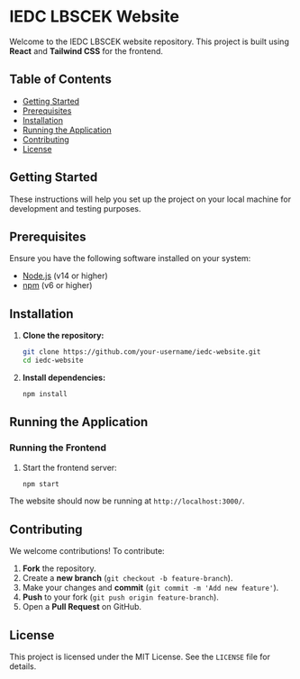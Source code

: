# IEDC LBSCEK Website

Welcome to the IEDC LBSCEK website repository. This project is built using **React** and **Tailwind CSS** for the frontend.

## Table of Contents

- [Getting Started](#getting-started)
- [Prerequisites](#prerequisites)
- [Installation](#installation)
- [Running the Application](#running-the-application)
- [Contributing](#contributing)
- [License](#license)

## Getting Started

These instructions will help you set up the project on your local machine for development and testing purposes.

## Prerequisites

Ensure you have the following software installed on your system:

- [Node.js](https://nodejs.org/) (v14 or higher)
- [npm](https://www.npmjs.com/) (v6 or higher)

## Installation

1. **Clone the repository:**
   ```sh
   git clone https://github.com/your-username/iedc-website.git
   cd iedc-website
   ```

2. **Install dependencies:**
   ```sh
   npm install
   ```

## Running the Application

### Running the Frontend

1. Start the frontend server:
   ```sh
   npm start
   ```

The website should now be running at `http://localhost:3000/`.

## Contributing

We welcome contributions! To contribute:
1. **Fork** the repository.
2. Create a **new branch** (`git checkout -b feature-branch`).
3. Make your changes and **commit** (`git commit -m 'Add new feature'`).
4. **Push** to your fork (`git push origin feature-branch`).
5. Open a **Pull Request** on GitHub.

## License

This project is licensed under the MIT License. See the `LICENSE` file for details.

